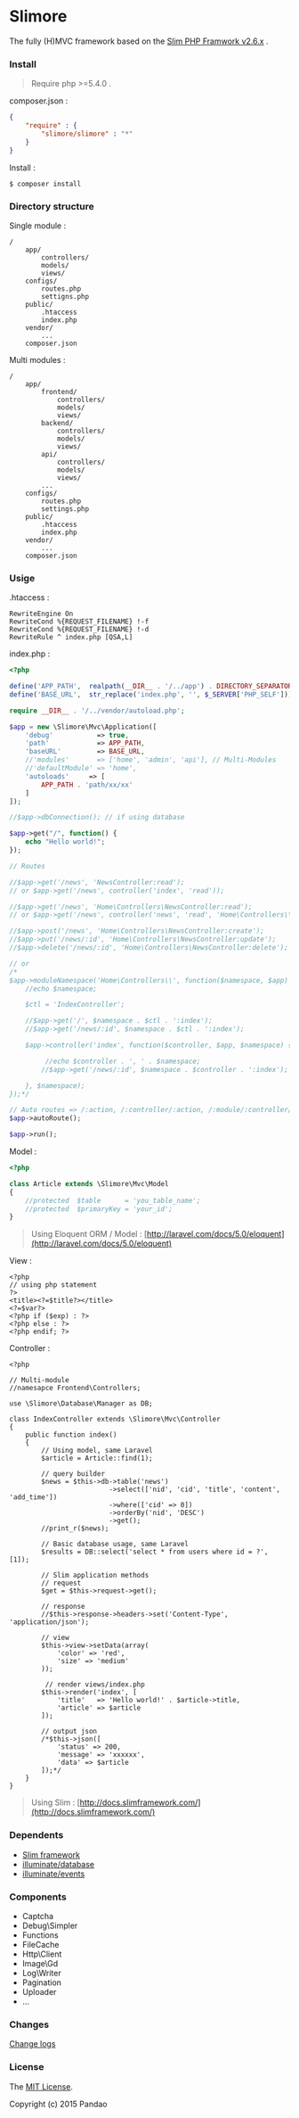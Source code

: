 # Slimore

The fully (H)MVC framework based on the [Slim PHP Framwork v2.6.x](https://github.com/slimphp/Slim) .

### Install

> Require php >=5.4.0 .

composer.json :

```json
{
	"require" : {
		"slimore/slimore" : "*"
	}
}
```

Install :

	$ composer install

### Directory structure

Single module :

	/
		app/
			controllers/
			models/
			views/
		configs/
			routes.php
			settigns.php
		public/
			.htaccess
			index.php
		vendor/
			...
		composer.json

Multi modules :

	/
		app/
			frontend/
				controllers/
				models/
				views/
			backend/
				controllers/
				models/
				views/
			api/
				controllers/
				models/
				views/
			...
		configs/
			routes.php
			settings.php
		public/
			.htaccess
			index.php
		vendor/
			...
		composer.json

### Usige

.htaccess :

```htaccess
RewriteEngine On
RewriteCond %{REQUEST_FILENAME} !-f
RewriteCond %{REQUEST_FILENAME} !-d
RewriteRule ^ index.php [QSA,L]
```

index.php :

```php
<?php

define('APP_PATH',  realpath(__DIR__ . '/../app') . DIRECTORY_SEPARATOR);
define('BASE_URL',  str_replace('index.php', '', $_SERVER['PHP_SELF']));

require __DIR__ . '/../vendor/autoload.php';

$app = new \Slimore\Mvc\Application([
    'debug'           => true,
	'path'            => APP_PATH,
	'baseURL'         => BASE_URL,
	//'modules'       => ['home', 'admin', 'api'], // Multi-Modules
	//'defaultModule' => 'home',
    'autoloads'     => [
        APP_PATH . 'path/xx/xx'
    ]
]);

//$app->dbConnection(); // if using database

$app->get("/", function() {
    echo "Hello world!";
});

// Routes

//$app->get('/news', 'NewsController:read');
// or $app->get('/news', controller('index', 'read'));

//$app->get('/news', 'Home\Controllers\NewsController:read');
// or $app->get('/news', controller('news', 'read', 'Home\Controllers\\'));

//$app->post('/news', 'Home\Controllers\NewsController:create');
//$app->put('/news/:id', 'Home\Controllers\NewsController:update');
//$app->delete('/news/:id', 'Home\Controllers\NewsController:delete');

// or
/*
$app->moduleNamespace('Home\Controllers\\', function($namespace, $app) {
    //echo $namespace;

    $ctl = 'IndexController';

    //$app->get('/', $namespace . $ctl . ':index');
    //$app->get('/news/:id', $namespace . $ctl . ':index');

    $app->controller('index', function($controller, $app, $namespace) {

         //echo $controller . ', ' . $namespace;
        //$app->get('/news/:id', $namespace . $controller . ':index');

    }, $namespace);
});*/

// Auto routes => /:action, /:controller/:action, /:module/:controller/:action
$app->autoRoute();

$app->run();
```

Model :

```php
<?php

class Article extends \Slimore\Mvc\Model
{
	//protected  $table      = 'you_table_name';
	//protected  $primaryKey = 'your_id';
}
```

> Using Eloquent ORM / Model : [http://laravel.com/docs/5.0/eloquent](http://laravel.com/docs/5.0/eloquent)

View :

	<?php
	// using php statement
	?>
	<title><?=$title?></title>
	<?=$var?>
	<?php if ($exp) : ?>
	<?php else : ?>
	<?php endif; ?>

Controller :

```
<?php

// Multi-module
//namesapce Frontend\Controllers;

use \Slimore\Database\Manager as DB;

class IndexController extends \Slimore\Mvc\Controller
{
    public function index()
    {
		// Using model, same Laravel
		$article = Article::find(1);

		// query builder
        $news = $this->db->table('news')
						 ->select(['nid', 'cid', 'title', 'content', 'add_time'])
						 ->where(['cid' => 0])
						 ->orderBy('nid', 'DESC')
						 ->get();
        //print_r($news);

		// Basic database usage, same Laravel
		$results = DB::select('select * from users where id = ?', [1]);

		// Slim application methods
		// request
		$get = $this->request->get();

		// response
		//$this->response->headers->set('Content-Type', 'application/json');

		// view
		$this->view->setData(array(
            'color' => 'red',
            'size' => 'medium'
        ));

		 // render views/index.php
		$this->render('index', [
			'title'   => 'Hello world!' . $article->title,
			'article' => $article
		]);

		// output json
		/*$this->json([
			'status' => 200,
			'message' => 'xxxxxx',
			'data' => $article
		]);*/
    }
}
```

> Using Slim : [http://docs.slimframework.com/](http://docs.slimframework.com/)

### Dependents

- [Slim framework](https://github.com/slimphp/Slim)
- [illuminate/database](https://github.com/illuminate/database)
- [illuminate/events](https://github.com/illuminate/events)

### Components

- Captcha
- Debug\Simpler
- Functions
- FileCache
- Http\Client
- Image\Gd
- Log\Writer
- Pagination
- Uploader
- ...

### Changes

[Change logs](https://github.com/slimore/slimore/blob/master/CHANGE.md)

### License

The [MIT License](https://github.com/slimore/slimore/blob/master/LICENSE).

Copyright (c) 2015 Pandao